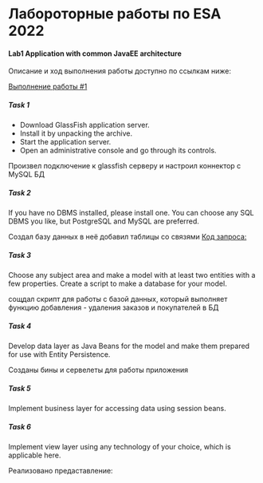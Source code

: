 # Лабороторные работы по ESA 2022

#### Lab1 Application with common JavaEE architecture

Описание и ход выполнения работы доступно по ссылкам ниже:

[Выполнение работы #1](https://github.com/bnepryakhin63/ssau2022/blob/main/HPC-Fall/Lab0_MatMul.ipynb)

##### Task 1
- Download GlassFish application server.
- Install it by unpacking the archive.
- Start the application server.
- Open an administrative console and go through its controls.

Произвел подключение к glassfish серверу и настроил коннектор с MySQL БД

##### Task 2
If you have no DBMS installed, please install one. You can choose any SQL DBMS you like, but PostgreSQL and MySQL are preferred.

Создал базу данных в неё добавил таблицы со связями
[Код запроса:](https://github.com/bnepryakhin63/ssau2022/blob/main/HPC-Fall/MatMul_cuda.cu) 

##### Task 3
Choose any subject area and make a model with at least two entities with a few properties.
Create a script to make a database for your model.

сощдал скрипт для работы с базой данных, который выполняет функцию добавления - удаления заказов и покупателей в БД

##### Task 4
Develop data layer as Java Beans for the model and make them prepared for use with Entity Persistence.

Созданы бины и сервелеты для работы приложения

##### Task 5
Implement business layer for accessing data using session beans.

##### Task 6
Implement view layer using any technology of your choice, which is applicable here.

Реализовано предаставление:

